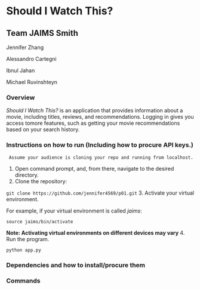 # Should I Watch This?
## Team JAIMS Smith
Jennifer Zhang

Alessandro Cartegni

Ibnul Jahan

Michael Ruvinshteyn

### Overview
*Should I Watch This?* is an application that provides information about a movie, including titles, reviews, and recommendations. Logging in gives you access tomore features, such as getting your movie recommendations based on your search history.

### Instructions on how to run (Including how to procure API keys.)
     Assume your audience is cloning your repo and running from localhost.
1. Open command prompt, and, from there, navigate to the desired directory.
2. Clone the repository:

```git clone https://github.com/jennifer4569/p01.git```
3. Activate your virtual environment.

For example, if your virtual environment is called *jaims*:

```source jaims/bin/activate```

**Note: Activating virtual environments on different devices may vary**
4. Run the program.

```python app.py```

### Dependencies and how to install/procure them

### Commands